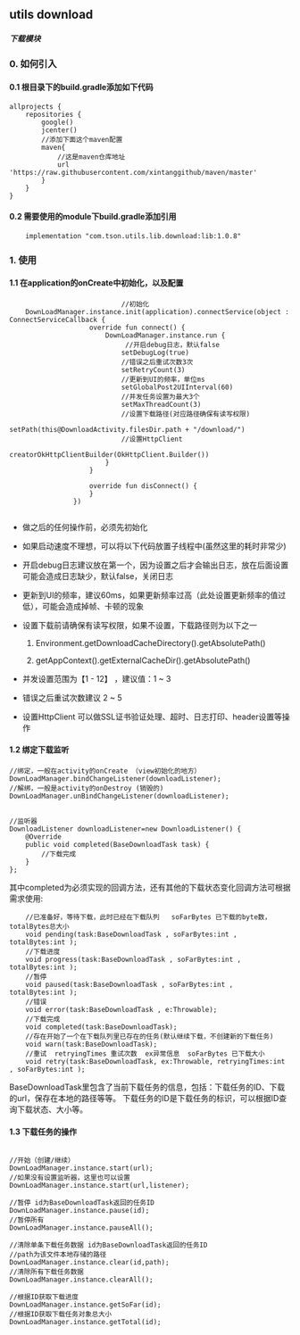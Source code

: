 
## utils download

##### 下载模块

### 0. 如何引入

#### 0.1 根目录下的build.gradle添加如下代码

```
allprojects {
    repositories {
        google()
        jcenter()
        //添加下面这个maven配置
        maven{
            //这是maven仓库地址
            url 'https://raw.githubusercontent.com/xintanggithub/maven/master'
        }
    }
}
```

#### 0.2 需要使用的module下build.gradle添加引用

```
    implementation "com.tson.utils.lib.download:lib:1.0.8"
```

### 1. 使用

#### 1.1 在application的onCreate中初始化，以及配置

```
                            //初始化
    DownLoadManager.instance.init(application).connectService(object : ConnectServiceCallback {
                    override fun connect() {
                        DownLoadManager.instance.run {
                             //开启debug日志，默认false
                            setDebugLog(true)
                            //错误之后重试次数3次
                            setRetryCount(3)
                            //更新到UI的频率，单位ms
                            setGlobalPost2UIInterval(60)
                            //并发任务设置为最大3个
                            setMaxThreadCount(3)
                            //设置下载路径(对应路径确保有读写权限)
                            setPath(this@DownloadActivity.filesDir.path + "/download/")
                            //设置HttpClient
                            creatorOkHttpClientBuilder(OkHttpClient.Builder())
                        }
                    }

                    override fun disConnect() {
                    }
                })
                           
```

- 做之后的任何操作前，必须先初始化

- 如果启动速度不理想，可以将以下代码放置子线程中(虽然这里的耗时非常少)

- 开启debug日志建议放在第一个，因为设置之后才会输出日志，放在后面设置可能会造成日志缺少，默认false，关闭日志

- 更新到UI的频率，建议60ms，如果更新频率过高（此处设置更新频率的值过低），可能会造成掉帧、卡顿的现象

- 设置下载前请确保有读写权限，如果不设置，下载路径则为以下之一

    1. Environment.getDownloadCacheDirectory().getAbsolutePath()
    
    2. getAppContext().getExternalCacheDir().getAbsolutePath()

- 并发设置范围为【1 - 12】 ，建议值：1 ~ 3

- 错误之后重试次数建议 2 ~ 5

- 设置HttpClient 可以做SSL证书验证处理、超时、日志打印、header设置等操作

#### 1.2 绑定下载监听

```
//绑定，一般在activity的onCreate （view初始化的地方）
DownLoadManager.bindChangeListener(downloadListener);
//解绑，一般是activity的onDestroy (销毁的)
DownLoadManager.unBindChangeListener(downloadListener);


//监听器
DownloadListener downloadListener=new DownloadListener() {
    @Override
    public void completed(BaseDownloadTask task) {
        //下载完成  
    }
};
```

其中completed为必须实现的回调方法，还有其他的下载状态变化回调方法可根据需求使用:

```
    //已准备好，等待下载，此时已经在下载队列   soFarBytes 已下载的byte数，totalBytes总大小
    void pending(task:BaseDownloadTask , soFarBytes:int , totalBytes:int );
    //下载进度
    void progress(task:BaseDownloadTask , soFarBytes:int , totalBytes:int );
    //暂停
    void paused(task:BaseDownloadTask , soFarBytes:int , totalBytes:int );
    //错误
    void error(task:BaseDownloadTask , e:Throwable);
    //下载完成
    void completed(task:BaseDownloadTask);
    //存在开始了一个在下载队列里已存在的任务(默认继续下载，不创建新的下载任务)
    void warn(task:BaseDownloadTask);
    //重试  retryingTimes 重试次数  ex异常信息  soFarBytes 已下载大小
    void retry(task:BaseDownloadTask, ex:Throwable, retryingTimes:int , soFarBytes:int );
```

BaseDownloadTask里包含了当前下载任务的信息，包括：下载任务的ID、下载的url，保存在本地的路径等等。
下载任务的ID是下载任务的标识，可以根据ID查询下载状态、大小等。


#### 1.3 下载任务的操作

```

//开始（创建/继续）
DownLoadManager.instance.start(url);
//如果没有设置监听器，这里也可以设置
DownLoadManager.instance.start(url,listener);

//暂停 id为BaseDownloadTask返回的任务ID
DownLoadManager.instance.pause(id);
//暂停所有
DownLoadManager.instance.pauseAll();

//清除单条下载任务数据 id为BaseDownloadTask返回的任务ID
//path为该文件本地存储的路径
DownLoadManager.instance.clear(id,path);
//清除所有下载任务数据
DownLoadManager.instance.clearAll();

//根据ID获取下载进度
DownLoadManager.instance.getSoFar(id);
//根据ID获取下载任务对象总大小
DownLoadManager.instance.getTotal(id);

```